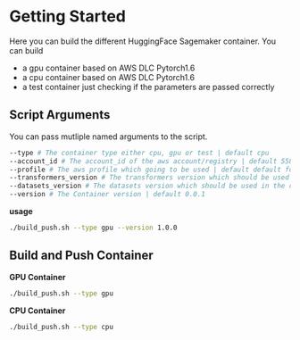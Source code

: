 # Getting Started

Here you can build the different HuggingFace Sagemaker container. You can build

- a gpu container based on AWS DLC Pytorch1.6
- a cpu container based on AWS DLC Pytorch1.6
- a test container just checking if the parameters are passed correctly

## Script Arguments

You can pass mutliple named arguments to the script.

```bash
--type # The container type either cpu, gpu or test | default cpu
--account_id # The account_id of the aws account/registry | default 558105141721
--profile # The aws profile which going to be used | default default for CI-Pipelines use ci
--transformers_version # The transformers version which should be used in the container | default 4.1.1
--datasets_version # The datasets version which should be used in the container | default 1.1.3
--version # The Container version | default 0.0.1
```

**usage**

```bash
./build_push.sh --type gpu --version 1.0.0
```

## Build and Push Container

**GPU Container**

```bash
./build_push.sh --type gpu
```

**CPU Container**

```bash
./build_push.sh --type cpu
```
